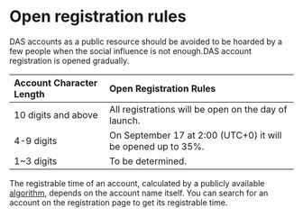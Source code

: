 # Open registration rules

DAS accounts as a public resource should be avoided to be hoarded by a few people when the social influence is not enough.DAS account registration is opened gradually.

| Account Character Length | Open Registration Rules                                      |
| :----------------------- | :----------------------------------------------------------- |
| 10 digits and above      | All registrations will be open on the day of launch.         |
| 4-9 digits               | On September 17 at 2:00 (UTC+0) it will be opened up to 35%. |
| 1~3 digits               | To be determined.                                            |

The registrable time of an account, calculated by a publicly available [algorithm](https://github.com/DeAccountSystems/das-contracts/blob/fca9bfafb79950c7c5d4a86cb379f114b0188ccd/contracts/pre-account-cell-type/src/entry.rs#L579-L584), depends on the account name itself. You can search for an account on the registration page to get its registrable time.

